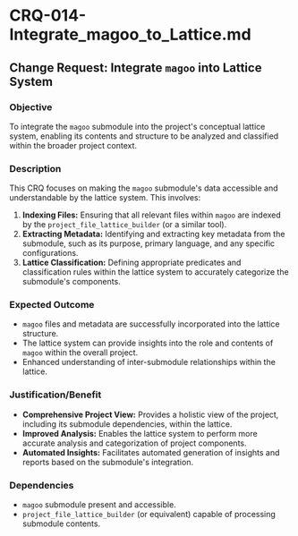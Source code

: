 # CRQ-014-Integrate_magoo_to_Lattice.md

## Change Request: Integrate `magoo` into Lattice System

### Objective

To integrate the `magoo` submodule into the project's conceptual lattice system, enabling its contents and structure to be analyzed and classified within the broader project context.

### Description

This CRQ focuses on making the `magoo` submodule's data accessible and understandable by the lattice system. This involves:

1.  **Indexing Files:** Ensuring that all relevant files within `magoo` are indexed by the `project_file_lattice_builder` (or a similar tool).
2.  **Extracting Metadata:** Identifying and extracting key metadata from the submodule, such as its purpose, primary language, and any specific configurations.
3.  **Lattice Classification:** Defining appropriate predicates and classification rules within the lattice system to accurately categorize the submodule's components.

### Expected Outcome

*   `magoo` files and metadata are successfully incorporated into the lattice structure.
*   The lattice system can provide insights into the role and contents of `magoo` within the overall project.
*   Enhanced understanding of inter-submodule relationships within the lattice.

### Justification/Benefit

*   **Comprehensive Project View:** Provides a holistic view of the project, including its submodule dependencies, within the lattice.
*   **Improved Analysis:** Enables the lattice system to perform more accurate analysis and categorization of project components.
*   **Automated Insights:** Facilitates automated generation of insights and reports based on the submodule's integration.

### Dependencies

*   `magoo` submodule present and accessible.
*   `project_file_lattice_builder` (or equivalent) capable of processing submodule contents.
